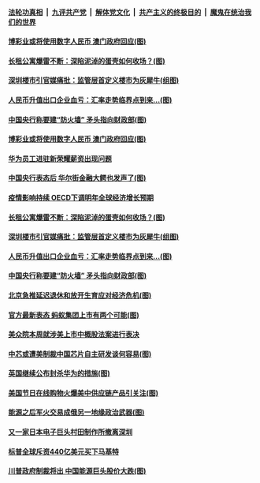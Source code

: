 

####  [法轮功真相](../../../../basic/blob/master/README.md?t=12030601) &nbsp;|&nbsp; [九评共产党](../../../../9ping.md/blob/master/README.md?t=12030601) &nbsp;|&nbsp; [解体党文化](../../../../jtdwh.md/blob/master/README.md?t=12030601)  &nbsp;|&nbsp; [共产主义的终极目的](../../../../gczydzjmd.md/blob/master/README.md?t=12030601) &nbsp;|&nbsp; [魔鬼在统治我们的世界](../../../../mgztzwmdsj.md/blob/master/README.md?t=12030601) 


#### [博彩业或将使用数字人民币 澳门政府回应(图)](../pages/p5/954510.md?t=12030601) 

#### [长租公寓爆雷不断：深陷泥淖的蛋壳如何收场？(图)](../pages/p5/954432.md?t=12030601) 

#### [深圳楼市引官媒痛批：监管层首定义楼市为灰犀牛(组图)](../pages/p5/954420.md?t=12030601) 

#### [人民币升值出口企业血亏：汇率走势临界点到来…(图)](../pages/p5/954409.md?t=12030601) 

#### [中国央行称要建“防火墙” 矛头指向财政部(图)](../pages/p5/954387.md?t=12030601) 


#### [博彩业或将使用数字人民币 澳门政府回应(图)](../pages/p5/954510.md?t=12030601) 

#### [华为员工进驻新荣耀薪资出现问题](../pages/p5/954508.md?t=12030601) 

#### [中国央行表态后 华尔街金融大鳄也发声了(图)](../pages/p5/954497.md?t=12030601) 

#### [疫情影响持续 OECD下调明年全球经济增长预期](../pages/p5/954487.md?t=12030601) 

#### [长租公寓爆雷不断：深陷泥淖的蛋壳如何收场？(图)](../pages/p5/954432.md?t=12030601) 

#### [深圳楼市引官媒痛批：监管层首定义楼市为灰犀牛(组图)](../pages/p5/954420.md?t=12030601) 

#### [人民币升值出口企业血亏：汇率走势临界点到来…(图)](../pages/p5/954409.md?t=12030601) 

#### [中国央行称要建“防火墙” 矛头指向财政部(图)](../pages/p5/954387.md?t=12030601) 

#### [北京急推延迟退休和放开生育应对经济危机(图)](../pages/p5/954361.md?t=12030601) 

#### [官方最新表态 蚂蚁集团上市有两个可能(图)](../pages/p5/954355.md?t=12030601) 

#### [美众院本周就涉美上市中概股法案进行表决](../pages/p5/954351.md?t=12030601) 

#### [中芯或遭美制裁中国芯片自主研发谈何容易(图)](../pages/p5/954305.md?t=12030601) 

#### [英国继续公布封杀华为的措施(图)](../pages/p5/954298.md?t=12030601) 

#### [美国节日在线购物火爆美中供应链产品引关注(图)](../pages/p5/954292.md?t=12030601) 

#### [能源之后军火交易成俄另一地缘政治武器(图)](../pages/p5/954290.md?t=12030601) 


#### [又一家日本电子巨头村田制作所撤离深圳](../pages/p5/954264.md?t=12030601) 

#### [标普全球斥资440亿美元买下马基特](../pages/p5/954259.md?t=12030601) 

#### [川普政府制裁将出 中国能源巨头股价大跌(图)](../pages/p5/954255.md?t=12030601) 

